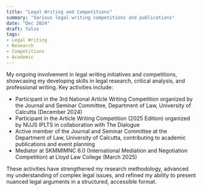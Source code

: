 ```yaml
---
title: "Legal Writing and Competitions"
summary: "Various legal writing competitions and publications"
date: "Dec 2024"
draft: false
tags:
- Legal Writing
- Research
- Competitions
- Academic
---
```


My ongoing involvement in legal writing initiatives and competitions, showcasing my developing skills in legal research, critical analysis, and professional writing. Key activities include:

- Participant in the 3rd National Article Writing Competition organized by the Journal and Seminar Committee, Department of Law, University of Calcutta (December 2024)
- Participant in the Article Writing Competition (2025 Edition) organized by NUJS IPLTS in collaboration with The Dialogue
- Active member of the Journal and Seminar Committee at the Department of Law, University of Calcutta, contributing to academic publications and event planning
- Mediator at SKMMIMNC 6.0 (International Mediation and Negotiation Competition) at Lloyd Law College (March 2025)

These activities have strengthened my research methodology, advanced my understanding of complex legal issues, and refined my ability to present nuanced legal arguments in a structured, accessible format. 